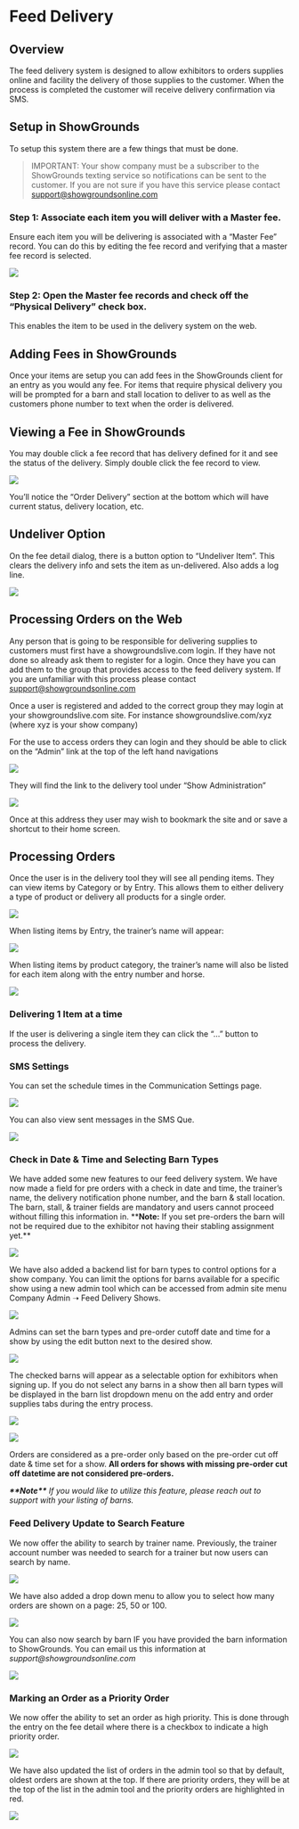 # Feed Delivery

## Overview

The feed delivery system is designed to allow exhibitors to orders supplies online and facility the delivery of those supplies to the customer. When the process is completed the customer will receive delivery confirmation via SMS.

## Setup in ShowGrounds

To setup this system there are a few things that must be done.

> IMPORTANT: Your show company must be a subscriber to the ShowGrounds texting service so notifications can be sent to the customer. If you are not sure if you have this service please contact support@showgroundsonline.com

### Step 1: Associate each item you will deliver with a Master fee.

Ensure each item you will be delivering is associated with a “Master Fee” record. You can do this by editing the fee record and verifying that a master fee record is selected.

![](http://docs.showgroundsonline.com/wp-content/uploads/2021/08/img\_61118b6d19de6.png)

### Step 2: Open the Master fee records and check off the “Physical Delivery” check box.

This enables the item to be used in the delivery system on the web.

## Adding Fees in ShowGrounds

Once your items are setup you can add fees in the ShowGrounds client for an entry as you would any fee. For items that require physical delivery you will be prompted for a barn and stall location to deliver to as well as the customers phone number to text when the order is delivered.

## Viewing a Fee in ShowGrounds

You may double click a fee record that has delivery defined for it and see the status of the delivery. Simply double click the fee record to view.

![](http://docs.showgroundsonline.com/wp-content/uploads/2021/08/img\_61118c8b58cac.png)

You’ll notice the “Order Delivery” section at the bottom which will have current status, delivery location, etc.

## Undeliver Option

On the fee detail dialog, there is a button option to “Undeliver Item”. This clears the delivery info and sets the item as un-delivered. Also adds a log line.

![](http://docs.showgroundsonline.com/wp-content/uploads/2021/09/img\_612f927fcc696.png)

## Processing Orders on the Web

Any person that is going to be responsible for delivering supplies to customers must first have a showgroundslive.com login. If they have not done so already ask them to register for a login. Once they have you can add them to the group that provides access to the feed delivery system. If you are unfamiliar with this process please contact support@showgroundsonline.com

Once a user is registered and added to the correct group they may login at your showgroundslive.com site. For instance showgroundslive.com/xyz (where xyz is your show company)

For the use to access orders they can login and they should be able to click on the “Admin” link at the top of the left hand navigations

![](http://docs.showgroundsonline.com/wp-content/uploads/2021/08/img\_61118db235d81.png)

They will find the link to the delivery tool under “Show Administration”

![](http://docs.showgroundsonline.com/wp-content/uploads/2021/08/img\_61118e1e3e16e.png)

Once at this address they user may wish to bookmark the site and or save a shortcut to their home screen.

## Processing Orders

Once the user is in the delivery tool they will see all pending items. They can view items by Category or by Entry. This allows them to either delivery a type of product or delivery all products for a single order.

![](http://docs.showgroundsonline.com/wp-content/uploads/2021/08/img\_61118ef621fbe.png)

When listing items by Entry, the trainer’s name will appear:

![](http://docs.showgroundsonline.com/wp-content/uploads/2021/09/img\_612f92e3c2022.png)

When listing items by product category, the trainer’s name will also be listed for each item along with the entry number and horse.

![](http://docs.showgroundsonline.com/wp-content/uploads/2021/09/img\_612f933475c7b.png)

### Delivering 1 Item at a time

If the user is delivering a single item they can click the “…” button to process the delivery.

### SMS Settings

You can set the schedule times in the Communication Settings page.

![](http://docs.showgroundsonline.com/wp-content/uploads/2021/08/img\_611bc00b5bbfd.png)

You can also view sent messages in the SMS Que.

![](http://docs.showgroundsonline.com/wp-content/uploads/2021/08/img\_611bc03b0ff5c.png)

### Check in Date & Time and Selecting Barn Types

We have added some new features to our feed delivery system. We have now made a field for pre orders with a check in date and time, the trainer’s name, the delivery notification phone number, and the barn & stall location. The barn, stall, & trainer fields are mandatory and users cannot proceed without filling this information in. \*\***Note:** If you set pre-orders the barn will not be required due to the exhibitor not having their stabling assignment yet.\*\*

![](http://docs.showgroundsonline.com/wp-content/uploads/2022/06/img\_62b4902be4162.png)

We have also added a backend list for barn types to control options for a show company. You can limit the options for barns available for a specific show using a new admin tool which can be accessed from admin site menu Company Admin ➝ Feed Delivery Shows.

![](http://docs.showgroundsonline.com/wp-content/uploads/2022/06/img\_62b485daac22d.png)

Admins can set the barn types and pre-order cutoff date and time for a show by using the edit button next to the desired show.

![](http://docs.showgroundsonline.com/wp-content/uploads/2022/06/img\_62b4862f795a4.png)

The checked barns will appear as a selectable option for exhibitors when signing up. If you do not select any barns in a show then all barn types will be displayed in the barn list dropdown menu on the add entry and order supplies tabs during the entry process.

![](http://docs.showgroundsonline.com/wp-content/uploads/2022/06/img\_62b486909395d.png)

![](http://docs.showgroundsonline.com/wp-content/uploads/2022/06/img\_62b4879504858.png)

Orders are considered as a pre-order only based on the pre-order cut off date & time set for a show. **All orders for shows with missing pre-order cut off datetime are not considered pre-orders.**

_**\*\*Note\*\*** If you would like to utilize this feature, please reach out to support with your listing of barns._

### Feed Delivery Update to Search Feature

We now offer the ability to search by trainer name. Previously, the trainer account number was needed to search for a trainer but now users can search by name.

![](http://docs.showgroundsonline.com/wp-content/uploads/2022/06/img\_62b48a6b7a5a6.png)

We have also added a drop down menu to allow you to select how many orders are shown on a page: 25, 50 or 100.

![](http://docs.showgroundsonline.com/wp-content/uploads/2022/06/img\_62b48c3e51872.png)

You can also now search by barn IF you have provided the barn information to ShowGrounds. You can email us this information at _support@showgroundsonline.com_

![](http://docs.showgroundsonline.com/wp-content/uploads/2022/06/img\_62b48c2eb958c.png)

### Marking an Order as a Priority Order

We now offer the ability to set an order as high priority. This is done through the entry on the fee detail where there is a checkbox to indicate a high priority order.

![](http://docs.showgroundsonline.com/wp-content/uploads/2022/06/img\_62b48b9d00368.png)

We have also updated the list of orders in the admin tool so that by default, oldest orders are shown at the top. If there are priority orders, they will be at the top of the list in the admin tool and the priority orders are highlighted in red.

![](http://docs.showgroundsonline.com/wp-content/uploads/2022/06/img\_62b48be386fe9.png)
